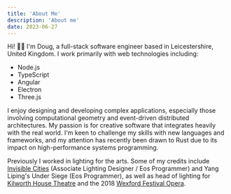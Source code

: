 ```yaml
---
title: 'About Me'
description: 'About me'
date: 2023-06-27
---
```


Hi! 👨‍💻 I'm Doug, a full-stack software engineer based in Leicestershire, United Kingdom. I work primarily with web
technologies including:

- Node.js
- TypeScript
- Angular
- Electron
- Three.js

I enjoy designing and developing complex applications, especially those involving computational geometry and
event-driven distributed architectures. My passion is for creative software that integrates heavily with the real world.
I'm keen to challenge my skills with new languages and frameworks, and my attention has recently been drawn to Rust due
to its impact on high-performance systems programming.

Previously I worked in lighting for the arts. Some of my credits include
[Invisible Cities](https://59productions.co.uk/project/invisible-cities/) (Associate Lighting Designer / Eos Programmer)
and Yang Liping's Under Siege (Eos Programmer), as well as head of lighting for
[Kilworth House Theatre](https://www.kilworthhouse.co.uk/kilworth-house-theatre/) and the 2018
[Wexford Festival Opera](https://www.wexfordopera.com).
